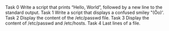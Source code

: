 Task 0 Write a script that prints “Hello, World”, followed by a new line to the standard output.
Task 1 Write a script that displays a confused smiley "(Ôo)'.
Task 2 Display the content of the /etc/passwd file.
Task 3 Display the content of /etc/passwd and /etc/hosts.
Task 4 Last lines of a file.
